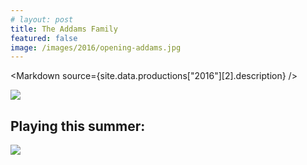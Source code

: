 ```yaml
---
# layout: post
title: The Addams Family
featured: false
image: /images/2016/opening-addams.jpg
---
```


<script lang="ts" context="module">
  throw new Error("@migration task: Check code was safely removed (https://github.com/sveltejs/kit/discussions/5774#discussioncomment-3292722)");

  // import { load as p } from "../../data/load"
  // export const load = p
</script>

<script lang="ts">
  throw new Error("@migration task: Add data prop (https://github.com/sveltejs/kit/discussions/5774#discussioncomment-3292707)");

  export let site
  import Markdown from "$components/Markdown.svelte"
</script>

<Markdown source={site.data.productions["2016"][2].description} />

![](/images/2016/opening-addams.jpg)

## Playing this summer:

![](/images/2016/seasonslide2016.jpg)
